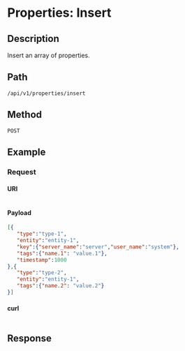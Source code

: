 # Properties: Insert
## Description
Insert an array of properties.
## Path
```
/api/v1/properties/insert
```
## Method
```
POST 
```
## Example
### Request
#### URI
```elm
```
#### Payload
```json
[{
   "type":"type-1",
   "entity":"entity-1",
   "key":{"server_name":"server","user_name":"system"},
   "tags":{"name.1": "value.1"},
   "timestamp":1000
},{
   "type":"type-2",
   "entity":"entity-1",
   "tags":{"name.2": "value.2"}
}]
```
#### curl
```css
```
## Response 

